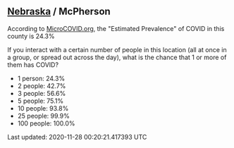 
## [Nebraska](/united-states/nebraska) / McPherson

According to [MicroCOVID.org](http://microcovid.org),
the "Estimated Prevalence" of COVID in this county is 24.3%

If you interact with a certain number of people in this location
(all at once in a group, or spread out across the day), what is the chance that
1 or more of them has COVID?

- 1 person: 24.3%
- 2 people: 42.7%
- 3 people: 56.6%
- 5 people: 75.1%
- 10 people: 93.8%
- 25 people: 99.9%
- 100 people: 100.0%

Last updated: 2020-11-28 00:20:21.417393 UTC
